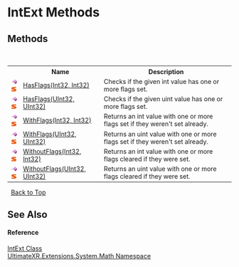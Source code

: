 # IntExt Methods
 


## Methods
&nbsp;<table><tr><th></th><th>Name</th><th>Description</th></tr><tr><td>![Public method](media/pubmethod.gif "Public method")![Static member](media/static.gif "Static member")</td><td><a href="M_UltimateXR_Extensions_System_Math_IntExt_HasFlags">HasFlags(Int32, Int32)</a></td><td>
Checks if the given int value has one or more flags set.</td></tr><tr><td>![Public method](media/pubmethod.gif "Public method")![Static member](media/static.gif "Static member")</td><td><a href="M_UltimateXR_Extensions_System_Math_IntExt_HasFlags_1">HasFlags(UInt32, UInt32)</a></td><td>
Checks if the given uint value has one or more flags set.</td></tr><tr><td>![Public method](media/pubmethod.gif "Public method")![Static member](media/static.gif "Static member")</td><td><a href="M_UltimateXR_Extensions_System_Math_IntExt_WithFlags">WithFlags(Int32, Int32)</a></td><td>
Returns an int value with one or more flags set if they weren't set already.</td></tr><tr><td>![Public method](media/pubmethod.gif "Public method")![Static member](media/static.gif "Static member")</td><td><a href="M_UltimateXR_Extensions_System_Math_IntExt_WithFlags_1">WithFlags(UInt32, UInt32)</a></td><td>
Returns an uint value with one or more flags set if they weren't set already.</td></tr><tr><td>![Public method](media/pubmethod.gif "Public method")![Static member](media/static.gif "Static member")</td><td><a href="M_UltimateXR_Extensions_System_Math_IntExt_WithoutFlags">WithoutFlags(Int32, Int32)</a></td><td>
Returns an int value with one or more flags cleared if they were set.</td></tr><tr><td>![Public method](media/pubmethod.gif "Public method")![Static member](media/static.gif "Static member")</td><td><a href="M_UltimateXR_Extensions_System_Math_IntExt_WithoutFlags_1">WithoutFlags(UInt32, UInt32)</a></td><td>
Returns an uint value with one or more flags cleared if they were set.</td></tr></table>&nbsp;
<a href="#intext-methods">Back to Top</a>

## See Also


#### Reference
<a href="T_UltimateXR_Extensions_System_Math_IntExt">IntExt Class</a><br /><a href="N_UltimateXR_Extensions_System_Math">UltimateXR.Extensions.System.Math Namespace</a><br />